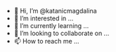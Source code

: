 - 👋 Hi, I’m @katanicmagdalina
- 👀 I’m interested in ...
- 🌱 I’m currently learning ...
- 💞️ I’m looking to collaborate on ...
- 📫 How to reach me ...

<!---
katanicmagdalina/katanicmagdalina is a ✨ special ✨ repository because its `README.md` (this file) appears on your GitHub profile.
You can click the Preview link to take a look at your changes.
--->
